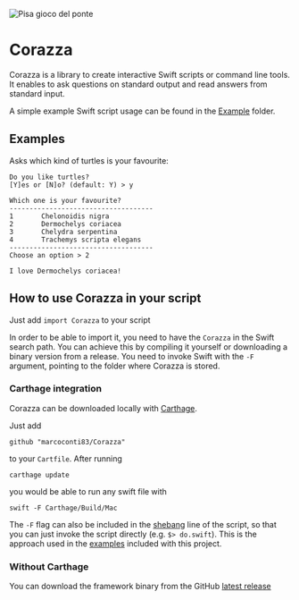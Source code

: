 ![Pisa gioco del ponte](https://upload.wikimedia.org/wikipedia/commons/thumb/d/d5/Pisa_GiocoPonte_29061935.jpg/800px-Pisa_GiocoPonte_29061935.jpg)
# Corazza

Corazza is a library to create interactive Swift scripts or command line tools. It enables to ask questions on standard output and read answers from standard input.

A simple example Swift script usage can be found in the [Example](https://github.com/marcoconti83/corazza/tree/master/Examples) folder.

## Examples

Asks which kind of turtles is your favourite:
```
Do you like turtles?
[Y]es or [N]o? (default: Y) > y

Which one is your favourite?
------------------------------------
1		Chelonoidis nigra
2		Dermochelys coriacea
3		Chelydra serpentina
4		Trachemys scripta elegans
------------------------------------
Choose an option > 2

I love Dermochelys coriacea!
```

## How to use Corazza in your script

Just add ```import Corazza``` to your script

In order to be able to import it, you need to have the `Corazza` in the Swift search path. You can achieve this by compiling it yourself or downloading a binary version from a release. You need to invoke Swift with the `-F` argument, pointing to the folder where Corazza is stored.

### Carthage integration
Corazza can be downloaded locally with [Carthage](https://github.com/Carthage/Carthage). 

Just add 

```github "marcoconti83/Corazza"```

to your `Cartfile`. After running

```carthage update```

you would be able to run any swift file with

```swift -F Carthage/Build/Mac```

The `-F` flag can also be included in the [shebang](https://en.wikipedia.org/wiki/Shebang_%28Unix%29) line of the script, so that you can just invoke the script directly (e.g. ```$> do.swift```). This is the approach used in the [examples](https://github.com/marcoconti83/corazza/tree/master/Examples) included with this project.

### Without Carthage
You can download the framework binary from the GitHub [latest release](https://github.com/marcoconti83/Corazza/releases/latest)

